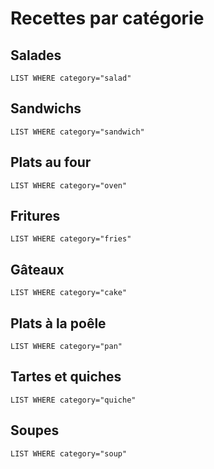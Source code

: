 # Recettes par catégorie

## Salades

```dataview
LIST WHERE category="salad"
```

## Sandwichs

```dataview
LIST WHERE category="sandwich"
```

## Plats au four

```dataview
LIST WHERE category="oven"
```

## Fritures

```dataview
LIST WHERE category="fries"
```

## Gâteaux

```dataview
LIST WHERE category="cake"
```

## Plats à la poêle

```dataview
LIST WHERE category="pan"
```

## Tartes et quiches

```dataview
LIST WHERE category="quiche"
```

## Soupes

```dataview
LIST WHERE category="soup"
```
